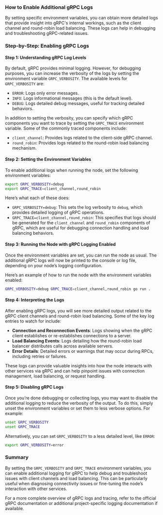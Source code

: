 ### How to Enable Additional gRPC Logs

By setting specific environment variables, you can obtain more detailed logs that provide insight into gRPC's internal workings, such as the client channel and round-robin load balancing. These logs can help in debugging and troubleshooting gRPC-related issues.

### Step-by-Step: Enabling gRPC Logs

#### Step 1: Understanding gRPC Log Levels

By default, gRPC provides minimal logging. However, for debugging purposes, you can increase the verbosity of the logs by setting the environment variable `GRPC_VERBOSITY`. The available levels for `GRPC_VERBOSITY` are:

- `ERROR`: Logs only error messages.
- `INFO`: Logs informational messages (this is the default level).
- `DEBUG`: Logs detailed debug messages, useful for tracking detailed behaviors.

In addition to setting the verbosity, you can specify which gRPC components you want to trace by setting the `GRPC_TRACE` environment variable. Some of the commonly traced components include:

- `client_channel`: Provides logs related to the client-side gRPC channel.
- `round_robin`: Provides logs related to the round-robin load balancing mechanism.

#### Step 2: Setting the Environment Variables

To enable additional logs when running the node, set the following environment variables:

```bash
export GRPC_VERBOSITY=debug
export GRPC_TRACE=client_channel,round_robin
```

Here’s what each of these does:

- `GRPC_VERBOSITY=debug`: This sets the log verbosity to `debug`, which provides detailed logging of gRPC operations.
- `GRPC_TRACE=client_channel,round_robin`: This specifies that logs should be generated for the `client_channel` and `round_robin` components of gRPC, which are useful for debugging connection handling and load balancing behaviors.

#### Step 3: Running the Node with gRPC Logging Enabled

Once the environment variables are set, you can run the node as usual. The additional gRPC logs will now be printed to the console or log file, depending on your node’s logging configuration.

Here’s an example of how to run the node with the environment variables enabled:

```bash
GRPC_VERBOSITY=debug GRPC_TRACE=client_channel,round_robin go run .
```


#### Step 4: Interpreting the Logs

After enabling gRPC logs, you will see more detailed output related to the gRPC client channels and round-robin load balancing. Some of the key log entries to watch for include:

- **Connection and Reconnection Events**: Logs showing when the gRPC client establishes or re-establishes connections to a server.
- **Load Balancing Events**: Logs detailing how the round-robin load balancer distributes calls across available servers.
- **Error Details**: Detailed errors or warnings that may occur during RPCs, including retries or failures.

These logs can provide valuable insights into how the node interacts with other services via gRPC and can help pinpoint issues with connection management, load balancing, or request handling.

#### Step 5: Disabling gRPC Logs

Once you’re done debugging or collecting logs, you may want to disable the additional logging to reduce the verbosity of the output. To do this, simply unset the environment variables or set them to less verbose options. For example:

```bash
unset GRPC_VERBOSITY
unset GRPC_TRACE
```

Alternatively, you can set `GRPC_VERBOSITY` to a less detailed level, like `ERROR`:

```bash
export GRPC_VERBOSITY=error
```

### Summary

By setting the `GRPC_VERBOSITY` and `GRPC_TRACE` environment variables, you can enable additional logging for gRPC to help debug and troubleshoot issues with client channels and load balancing. This can be particularly useful when diagnosing connectivity issues or fine-tuning the node’s interaction with other services.

For a more complete overview of gRPC logs and tracing, refer to the official gRPC documentation or additional project-specific logging documentation if available.
